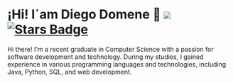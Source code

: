 # ¡Hi! I´am Diego Domene :floppy_disk: ![](https://visitor-badge.glitch.me/badge?page_id=ddomene.ddomene ) <a href="https://github.com/ddomene/stargazers"><img src="https://img.shields.io/github/stars/ddomene" alt="Stars Badge"/></a>

Hi there! I'm a recent graduate in Computer Science with a passion for software development and technology. During my studies, I gained experience in various programming languages and technologies, including Java, Python, SQL, and web development.
